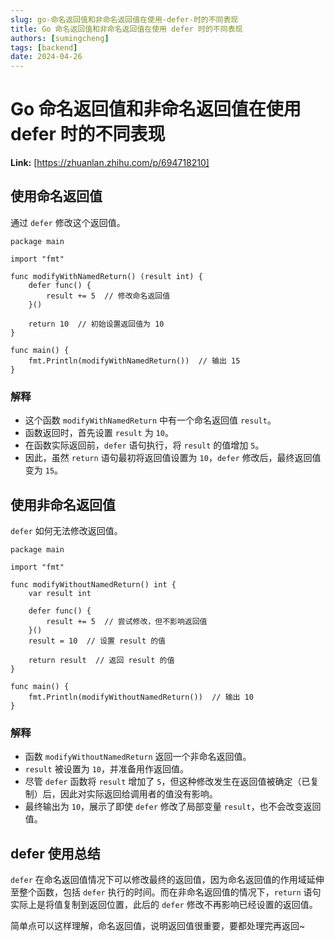 ```yaml
---
slug: go-命名返回值和非命名返回值在使用-defer-时的不同表现
title: Go 命名返回值和非命名返回值在使用 defer 时的不同表现
authors: [sumingcheng]
tags: [backend]
date: 2024-04-26
---
```


# Go 命名返回值和非命名返回值在使用 defer 时的不同表现



 **Link:** [https://zhuanlan.zhihu.com/p/694718210]

## 使用命名返回值  

通过 `defer` 修改这个返回值。

```
package main
​
import "fmt"
​
func modifyWithNamedReturn() (result int) {
    defer func() {
        result += 5  // 修改命名返回值
    }()
    
    return 10  // 初始设置返回值为 10
}
​
func main() {
    fmt.Println(modifyWithNamedReturn())  // 输出 15
}

```
### 解释  

* 这个函数 `modifyWithNamedReturn` 中有一个命名返回值 `result`。
* 函数返回时，首先设置 `result` 为 `10`。
* 在函数实际返回前，`defer` 语句执行，将 `result` 的值增加 `5`。
* 因此，虽然 `return` 语句最初将返回值设置为 `10`，`defer` 修改后，最终返回值变为 `15`。

## 使用非命名返回值  

`defer` 如何无法修改返回值。

```
package main
​
import "fmt"
​
func modifyWithoutNamedReturn() int {
    var result int
    
    defer func() {
        result += 5  // 尝试修改，但不影响返回值
    }()
    result = 10  // 设置 result 的值
    
    return result  // 返回 result 的值
}
​
func main() {
    fmt.Println(modifyWithoutNamedReturn())  // 输出 10
}

```
### 解释  

* 函数 `modifyWithoutNamedReturn` 返回一个非命名返回值。
* `result` 被设置为 `10`，并准备用作返回值。
* 尽管 `defer` 函数将 `result` 增加了 `5`，但这种修改发生在返回值被确定（已复制）后，因此对实际返回给调用者的值没有影响。
* 最终输出为 `10`，展示了即使 `defer` 修改了局部变量 `result`，也不会改变返回值。

## defer 使用总结  

`defer` 在命名返回值情况下可以修改最终的返回值，因为命名返回值的作用域延伸至整个函数，包括 `defer` 执行的时间。而在非命名返回值的情况下，`return` 语句实际上是将值复制到返回位置，此后的 `defer` 修改不再影响已经设置的返回值。

简单点可以这样理解，命名返回值，说明返回值很重要，要都处理完再返回~